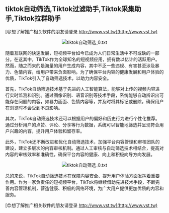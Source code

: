 ## **tiktok自动筛选,Tiktok过滤助手,Tiktok采集助手,Tiktok拉群助手**

[😍想了解推广相关软件的朋友请登录 http://www.vst.tw](http://www.vst.tw)

 <center><img src="https://vst.tw/MP4/tuiguang/png/6.png" alt="tiktok自动筛选_0.txt"></center>

随着互联网的快速发展，短视频平台如今已成为人们日常生活中不可或缺的一部分。在这其中，TikTok作为全球知名的短视频应用，拥有数以亿计的活跃用户。然而，随之而来的是海量的用户生成内容，其中不乏一些违规、有害甚至涉及暴力、色情内容，给用户带来负面影响。为了确保平台内容的健康发展和用户体验的优质，TikTok引入了自动筛选技术，以助力内容安全。

首先，TikTok自动筛选技术基于先进的人工智能算法，能够对上传的视频内容进行实时监测和识别。通过图像识别、语音识别等技术手段，系统能够自动辨识出可能存在问题的内容，如暴力画面、色情内容等，并及时将其标记或删除，确保用户在浏览时不会受到不良影响。

其次，TikTok自动筛选技术还可以根据用户的偏好和历史行为进行个性化推荐。通过分析用户的点赞、评论、分享等行为数据，系统可以智能地筛选并呈现符合用户兴趣的内容，提升用户体验和留存率。

此外，TikTok还不断改进和优化自动筛选技术，加强平台内容管理和审核团队的建设，建立多层次的内容审核机制。通过人工审核与自动筛选技术相结合，提高对内容的审核效率和准确性，确保平台内容的健康、向上和积极向导方向发展。

 <center><img src="https://vst.tw/MP4/tuiguang/png/1.png" alt="tiktok自动筛选_0.txt"></center>

总的来说，TikTok自动筛选技术在保障内容安全、提升用户体验方面发挥着重要作用。作为一家负责任的短视频平台，TikTok将继续借助先进技术手段，不断完善内容管理机制，营造健康、积极的网络环境，为广大用户提供更加优质的内容和服务。

[😍想了解推广相关软件的朋友请登录 http://www.vst.tw](http://www.vst.tw)




